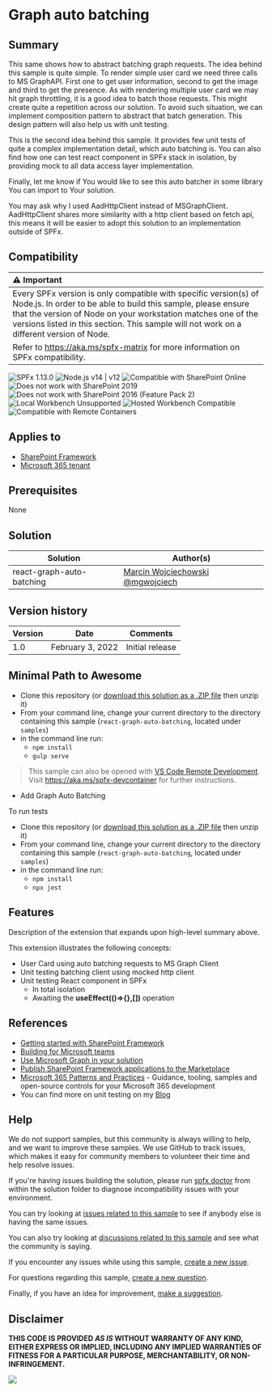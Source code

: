 # Graph auto batching

## Summary

This same shows how to abstract batching graph requests. The idea behind this sample is quite simple. To render simple user card we need three calls to MS GraphAPI.
First one to get user information, second to get the image and third to get the presence. As with rendering multiple user card we may hit graph throttling, 
it is a good idea to batch those requests. This might create quite a repetition across our solution.
To avoid such situation, we can implement composition pattern to abstract that batch generation. This design pattern will also help us with unit testing.

This is the second idea behind this sample. It provides few unit tests of quite a complex implementation detail, which auto batching is.
You can also find how one can test react component in SPFx stack in isolation, by providing mock to all data access layer implementation.

Finally, let me know if You would like to see this auto batcher in some library You can import to Your solution.

You may ask why I used AadHttpClient instead of MSGraphClient. AadHttpClient shares more similarity with a http client based on fetch api, this means it will be easier to adopt this solution to an implementation outside of SPFx. 


## Compatibility

| :warning: Important          |
|:---------------------------|
| Every SPFx version is only compatible with specific version(s) of Node.js. In order to be able to build this sample, please ensure that the version of Node on your workstation matches one of the versions listed in this section. This sample will not work on a different version of Node.|
|Refer to <https://aka.ms/spfx-matrix> for more information on SPFx compatibility.   |

![SPFx 1.13.0](https://img.shields.io/badge/SPFx-1.13.0-green.svg)
![Node.js v14 | v12](https://img.shields.io/badge/Node.js-v14%20%7C%20v12-green.svg) 
![Compatible with SharePoint Online](https://img.shields.io/badge/SharePoint%20Online-Compatible-green.svg)
![Does not work with SharePoint 2019](https://img.shields.io/badge/SharePoint%20Server%202019-Incompatible-red.svg "SharePoint Server 2019 requires SPFx 1.4.1 or lower")
![Does not work with SharePoint 2016 (Feature Pack 2)](https://img.shields.io/badge/SharePoint%20Server%202016%20(Feature%20Pack%202)-Incompatible-red.svg "SharePoint Server 2016 Feature Pack 2 requires SPFx 1.1")
![Local Workbench Unsupported](https://img.shields.io/badge/Local%20Workbench-Unsupported-red.svg "Local workbench is no longer available as of SPFx 1.13 and above")
![Hosted Workbench Compatible](https://img.shields.io/badge/Hosted%20Workbench-Compatible-green.svg)
![Compatible with Remote Containers](https://img.shields.io/badge/Remote%20Containers-Compatible-green.svg)


## Applies to

- [SharePoint Framework](https://aka.ms/spfx)
- [Microsoft 365 tenant](https://learn.microsoft.com/sharepoint/dev/spfx/set-up-your-developer-tenant)

## Prerequisites

None

## Solution

Solution|Author(s)
--------|---------
react-graph-auto-batching | [Marcin Wojciechowski](https://github.com/mgwojciech) [@mgwojciech](https://twitter.com/mgwojciech)

## Version history

Version|Date|Comments
-------|----|--------
1.0|February 3, 2022|Initial release

## Minimal Path to Awesome

* Clone this repository (or [download this solution as a .ZIP file](https://pnp.github.io/download-partial/?url=https://github.com/pnp/sp-dev-fx-webparts/tree/main/samples/react-graph-auto-batching) then unzip it)
* From your command line, change your current directory to the directory containing this sample (`react-graph-auto-batching`, located under `samples`)
* in the command line run:
  * `npm install`
  * `gulp serve`

>  This sample can also be opened with [VS Code Remote Development](https://code.visualstudio.com/docs/remote/remote-overview). Visit https://aka.ms/spfx-devcontainer for further instructions.

- Add Graph Auto Batching

To run tests
* Clone this repository (or [download this solution as a .ZIP file](https://pnp.github.io/download-partial/?url=https://github.com/pnp/sp-dev-fx-webparts/tree/main/samples/react-graph-auto-batching) then unzip it)
* From your command line, change your current directory to the directory containing this sample (`react-graph-auto-batching`, located under `samples`)
* in the command line run:
  * `npm install`
  * `npx jest`

## Features

Description of the extension that expands upon high-level summary above.

This extension illustrates the following concepts:

- User Card using auto batching requests to MS Graph Client
- Unit testing batching client using mocked http client 
- Unit testing React component in SPFx 
  - In total isolation
  - Awaiting the **useEffect(()=>{},[])** operation

## References

- [Getting started with SharePoint Framework](https://learn.microsoft.com/sharepoint/dev/spfx/set-up-your-developer-tenant)
- [Building for Microsoft teams](https://learn.microsoft.com/sharepoint/dev/spfx/build-for-teams-overview)
- [Use Microsoft Graph in your solution](https://learn.microsoft.com/sharepoint/dev/spfx/web-parts/get-started/using-microsoft-graph-apis)
- [Publish SharePoint Framework applications to the Marketplace](https://learn.microsoft.com/sharepoint/dev/spfx/publish-to-marketplace-overview)
- [Microsoft 365 Patterns and Practices](https://aka.ms/m365pnp) - Guidance, tooling, samples and open-source controls for your Microsoft 365 development
- You can find more on unit testing on my [Blog](https://mgwdevcom.wordpress.com)


## Help


We do not support samples, but this community is always willing to help, and we want to improve these samples. We use GitHub to track issues, which makes it easy for  community members to volunteer their time and help resolve issues.

If you're having issues building the solution, please run [spfx doctor](https://pnp.github.io/cli-microsoft365/cmd/spfx/spfx-doctor/) from within the solution folder to diagnose incompatibility issues with your environment.

You can try looking at [issues related to this sample](https://github.com/pnp/sp-dev-fx-webparts/issues?q=label%3A%22sample%3A%20react-graph-auto-batching%22) to see if anybody else is having the same issues.

You can also try looking at [discussions related to this sample](https://github.com/pnp/sp-dev-fx-webparts/discussions?discussions_q=react-graph-auto-batching) and see what the community is saying.

If you encounter any issues while using this sample, [create a new issue](https://github.com/pnp/sp-dev-fx-webparts/issues/new?assignees=&labels=Needs%3A+Triage+%3Amag%3A%2Ctype%3Abug-suspected%2Csample%3A%20react-graph-auto-batching&template=bug-report.yml&sample=react-graph-auto-batching&authors=@mgwojciech&title=react-graph-auto-batching%20-%20).

For questions regarding this sample, [create a new question](https://github.com/pnp/sp-dev-fx-webparts/issues/new?assignees=&labels=Needs%3A+Triage+%3Amag%3A%2Ctype%3Aquestion%2Csample%3A%20react-graph-auto-batching&template=question.yml&sample=react-graph-auto-batching&authors=@mgwojciech&title=react-graph-auto-batching%20-%20).

Finally, if you have an idea for improvement, [make a suggestion](https://github.com/pnp/sp-dev-fx-webparts/issues/new?assignees=&labels=Needs%3A+Triage+%3Amag%3A%2Ctype%3Aenhancement%2Csample%3A%20react-graph-auto-batching&template=suggestion.yml&sample=react-graph-auto-batching&authors=@mgwojciech&title=react-graph-auto-batching%20-%20).


## Disclaimer

**THIS CODE IS PROVIDED *AS IS* WITHOUT WARRANTY OF ANY KIND, EITHER EXPRESS OR IMPLIED, INCLUDING ANY IMPLIED WARRANTIES OF FITNESS FOR A PARTICULAR PURPOSE, MERCHANTABILITY, OR NON-INFRINGEMENT.**


<img src="https://pnptelemetry.azurewebsites.net/sp-dev-fx-webparts/samples/react-graph-auto-batching" />
